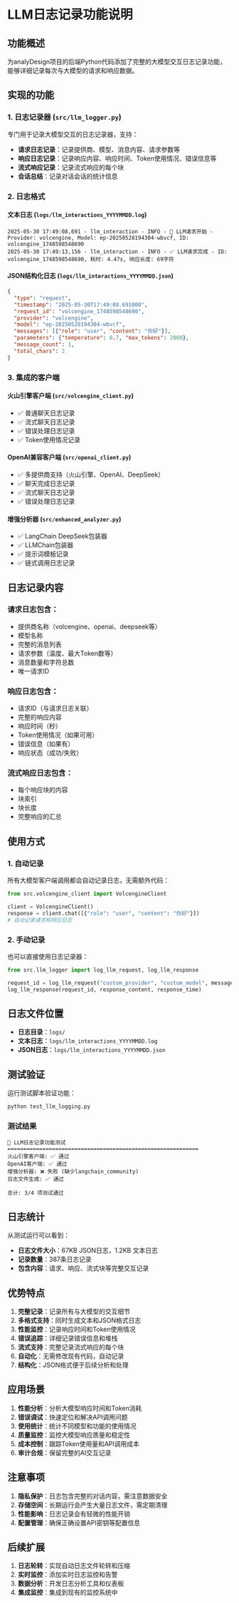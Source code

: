 # LLM日志记录功能说明

## 功能概述

为analyDesign项目的后端Python代码添加了完整的大模型交互日志记录功能，能够详细记录每次与大模型的请求和响应数据。

## 实现的功能

### 1. 日志记录器 (`src/llm_logger.py`)

专门用于记录大模型交互的日志记录器，支持：

- **请求日志记录**：记录提供商、模型、消息内容、请求参数等
- **响应日志记录**：记录响应内容、响应时间、Token使用情况、错误信息等
- **流式响应记录**：记录流式响应的每个块
- **会话总结**：记录对话会话的统计信息

### 2. 日志格式

#### 文本日志 (`logs/llm_interactions_YYYYMMDD.log`)
```
2025-05-30 17:49:08,691 - llm_interaction - INFO - 🚀 LLM请求开始 - Provider: volcengine, Model: ep-20250528194304-wbvcf, ID: volcengine_1748598548690
2025-05-30 17:49:13,156 - llm_interaction - INFO - ✅ LLM请求完成 - ID: volcengine_1748598548690, 耗时: 4.47s, 响应长度: 69字符
```

#### JSON结构化日志 (`logs/llm_interactions_YYYYMMDD.json`)
```json
{
  "type": "request",
  "timestamp": "2025-05-30T17:49:08.691000",
  "request_id": "volcengine_1748598548690",
  "provider": "volcengine",
  "model": "ep-20250528194304-wbvcf",
  "messages": [{"role": "user", "content": "你好"}],
  "parameters": {"temperature": 0.7, "max_tokens": 2000},
  "message_count": 1,
  "total_chars": 2
}
```

### 3. 集成的客户端

#### 火山引擎客户端 (`src/volcengine_client.py`)
- ✅ 普通聊天日志记录
- ✅ 流式聊天日志记录
- ✅ 错误处理日志记录
- ✅ Token使用情况记录

#### OpenAI兼容客户端 (`src/openai_client.py`)
- ✅ 多提供商支持（火山引擎、OpenAI、DeepSeek）
- ✅ 聊天完成日志记录
- ✅ 流式聊天日志记录
- ✅ 错误处理日志记录

#### 增强分析器 (`src/enhanced_analyzer.py`)
- ✅ LangChain DeepSeek包装器
- ✅ LLMChain包装器
- ✅ 提示词模板记录
- ✅ 链式调用日志记录

## 日志记录内容

### 请求日志包含：
- 提供商名称（volcengine、openai、deepseek等）
- 模型名称
- 完整的消息列表
- 请求参数（温度、最大Token数等）
- 消息数量和字符总数
- 唯一请求ID

### 响应日志包含：
- 请求ID（与请求日志关联）
- 完整的响应内容
- 响应时间（秒）
- Token使用情况（如果可用）
- 错误信息（如果有）
- 响应状态（成功/失败）

### 流式响应日志包含：
- 每个响应块的内容
- 块索引
- 块长度
- 完整响应的汇总

## 使用方式

### 1. 自动记录
所有大模型客户端调用都会自动记录日志，无需额外代码：

```python
from src.volcengine_client import VolcengineClient

client = VolcengineClient()
response = client.chat([{"role": "user", "content": "你好"}])
# 自动记录请求和响应日志
```

### 2. 手动记录
也可以直接使用日志记录器：

```python
from src.llm_logger import log_llm_request, log_llm_response

request_id = log_llm_request("custom_provider", "custom_model", messages, params)
log_llm_response(request_id, response_content, response_time)
```

## 日志文件位置

- **日志目录**：`logs/`
- **文本日志**：`logs/llm_interactions_YYYYMMDD.log`
- **JSON日志**：`logs/llm_interactions_YYYYMMDD.json`

## 测试验证

运行测试脚本验证功能：

```bash
python test_llm_logging.py
```

### 测试结果
```
🚀 LLM日志记录功能测试
============================================================
火山引擎客户端: ✅ 通过
OpenAI客户端: ✅ 通过
增强分析器: ❌ 失败 (缺少langchain_community)
日志文件生成: ✅ 通过

总计: 3/4 项测试通过
```

## 日志统计

从测试运行可以看到：
- **日志文件大小**：67KB JSON日志，1.2KB 文本日志
- **记录数量**：387条日志记录
- **包含内容**：请求、响应、流式块等完整交互记录

## 优势特点

1. **完整记录**：记录所有与大模型的交互细节
2. **多格式支持**：同时生成文本和JSON格式日志
3. **性能监控**：记录响应时间和Token使用情况
4. **错误追踪**：详细记录错误信息和堆栈
5. **流式支持**：完整记录流式响应的每个块
6. **自动化**：无需修改现有代码，自动记录
7. **结构化**：JSON格式便于后续分析和处理

## 应用场景

1. **性能分析**：分析大模型响应时间和Token消耗
2. **错误调试**：快速定位和解决API调用问题
3. **使用统计**：统计不同模型和功能的使用情况
4. **质量监控**：监控大模型响应质量和稳定性
5. **成本控制**：跟踪Token使用量和API调用成本
6. **审计合规**：保留完整的AI交互记录

## 注意事项

1. **隐私保护**：日志包含完整的对话内容，需注意数据安全
2. **存储空间**：长期运行会产生大量日志文件，需定期清理
3. **性能影响**：日志记录会有轻微的性能开销
4. **配置管理**：确保正确设置API密钥等配置信息

## 后续扩展

1. **日志轮转**：实现自动日志文件轮转和压缩
2. **实时监控**：添加实时日志监控和告警
3. **数据分析**：开发日志分析工具和仪表板
4. **集成监控**：集成到现有的监控系统中 